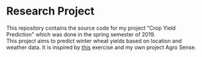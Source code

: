# Research Project
This repository contains the source code for my project "Crop Yield Prediction" which was done in the spring semester of 2019. <br/>
This project aims to predict winter wheat yields based on location and weather data. It is inspired by [this](https://github.com/aerialintel/data-science-exercise) exercise and my own project Agro Sense.
